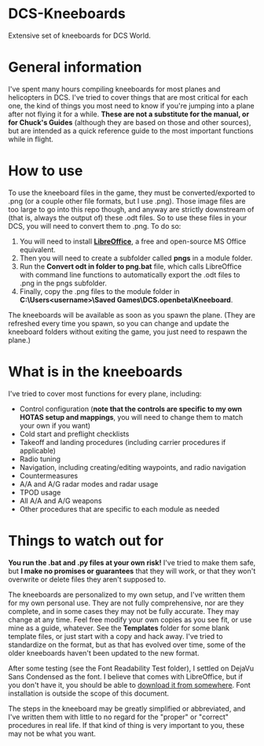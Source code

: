 # DCS-Kneeboards
Extensive set of kneeboards for DCS World.

# General information
I've spent many hours compiling kneeboards for most planes and helicopters in DCS.  I've tried to cover things that are most critical for each one, the kind of things you most need to know if you're jumping into a plane after not flying it for a while.  **These are not a substitute for the manual, or for Chuck's Guides** (although they are based on those and other sources), but are intended as a quick reference guide to the most important functions while in flight.

# How to use
To use the kneeboard files in the game, they must be converted/exported to .png (or a couple other file formats, but I use .png).  Those image files are too large to go into this repo though, and anyway are strictly downstream of (that is, always the output of) these .odt files.  So to use these files in your DCS, you will need to convert them to .png.  To do so:

1. You will need to install **[LibreOffice](https://www.libreoffice.org/)**, a free and open-source MS Office equivalent.
2. Then you will need to create a subfolder called **pngs** in a module folder.
3. Run the **Convert odt in folder to png.bat** file, which calls LibreOffice with command line functions to automatically export the .odt files to .png in the pngs subfolder.
4. Finally, copy the .png files to the module folder in **C:\Users\<username>\Saved Games\DCS.openbeta\Kneeboard**.

The kneeboards will be available as soon as you spawn the plane.  (They are refreshed every time you spawn, so you can change and update the kneeboard folders without exiting the game, you just need to respawn the plane.)

# What is in the kneeboards
I've tried to cover most functions for every plane, including:
* Control configuration (**note that the controls are specific to my own HOTAS setup and mappings**, you will need to change them to match your own if you want)
* Cold start and preflight checklists
* Takeoff and landing procedures (including carrier procedures if applicable)
* Radio tuning
* Navigation, including creating/editing waypoints, and radio navigation
* Countermeasures
* A/A and A/G radar modes and radar usage
* TPOD usage
* All A/A and A/G weapons
* Other procedures that are specific to each module as needed

# Things to watch out for
**You run the .bat and .py files at your own risk!**  I've tried to make them safe, but **I make no promises or guarantees** that they will work, or that they won't overwrite or delete files they aren't supposed to.

The kneeboards are personalized to my own setup, and I've written them for my own personal use.  They are not fully comprehensive, nor are they complete, and in some cases they may not be fully accurate.  They may change at any time.  Feel free modify your own copies as you see fit, or use mine as a guide, whatever.  See the **Templates** folder for some blank template files, or just start with a copy and hack away.  I've tried to standardize on the format, but as that has evolved over time, some of the older kneeboards haven't been updated to the new format.

After some testing (see the Font Readability Test folder), I settled on DejaVu Sans Condensed as the font.  I believe that comes with LibreOffice, but if you don't have it, you should be able to [download it from somewhere](https://www.google.com/search?hl=en&q=dejavu%20sans%20condensed).  Font installation is outside the scope of this document.

The steps in the kneeboard may be greatly simplified or abbreviated, and I've written them with little to no regard for the "proper" or "correct" procedures in real life.  If that kind of thing is very important to you, these may not be what you want.
